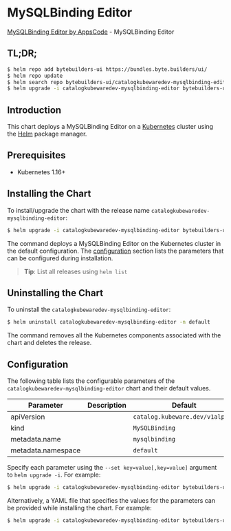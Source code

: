 # MySQLBinding Editor

[MySQLBinding Editor by AppsCode](https://byte.builders) - MySQLBinding Editor

## TL;DR;

```bash
$ helm repo add bytebuilders-ui https://bundles.byte.builders/ui/
$ helm repo update
$ helm search repo bytebuilders-ui/catalogkubewaredev-mysqlbinding-editor --version=v0.4.18
$ helm upgrade -i catalogkubewaredev-mysqlbinding-editor bytebuilders-ui/catalogkubewaredev-mysqlbinding-editor -n default --create-namespace --version=v0.4.18
```

## Introduction

This chart deploys a MySQLBinding Editor on a [Kubernetes](http://kubernetes.io) cluster using the [Helm](https://helm.sh) package manager.

## Prerequisites

- Kubernetes 1.16+

## Installing the Chart

To install/upgrade the chart with the release name `catalogkubewaredev-mysqlbinding-editor`:

```bash
$ helm upgrade -i catalogkubewaredev-mysqlbinding-editor bytebuilders-ui/catalogkubewaredev-mysqlbinding-editor -n default --create-namespace --version=v0.4.18
```

The command deploys a MySQLBinding Editor on the Kubernetes cluster in the default configuration. The [configuration](#configuration) section lists the parameters that can be configured during installation.

> **Tip**: List all releases using `helm list`

## Uninstalling the Chart

To uninstall the `catalogkubewaredev-mysqlbinding-editor`:

```bash
$ helm uninstall catalogkubewaredev-mysqlbinding-editor -n default
```

The command removes all the Kubernetes components associated with the chart and deletes the release.

## Configuration

The following table lists the configurable parameters of the `catalogkubewaredev-mysqlbinding-editor` chart and their default values.

|     Parameter      | Description |                  Default                   |
|--------------------|-------------|--------------------------------------------|
| apiVersion         |             | <code>catalog.kubeware.dev/v1alpha1</code> |
| kind               |             | <code>MySQLBinding</code>                  |
| metadata.name      |             | <code>mysqlbinding</code>                  |
| metadata.namespace |             | <code>default</code>                       |


Specify each parameter using the `--set key=value[,key=value]` argument to `helm upgrade -i`. For example:

```bash
$ helm upgrade -i catalogkubewaredev-mysqlbinding-editor bytebuilders-ui/catalogkubewaredev-mysqlbinding-editor -n default --create-namespace --version=v0.4.18 --set apiVersion=catalog.kubeware.dev/v1alpha1
```

Alternatively, a YAML file that specifies the values for the parameters can be provided while
installing the chart. For example:

```bash
$ helm upgrade -i catalogkubewaredev-mysqlbinding-editor bytebuilders-ui/catalogkubewaredev-mysqlbinding-editor -n default --create-namespace --version=v0.4.18 --values values.yaml
```
